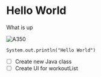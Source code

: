 # Hello World

What is up

![A350](https://media.architecturaldigest.com/photos/573345d3ec862c343bf863b4/16:9/w_2560%2Cc_limit/airbus-cnt.jpg)

```
System.out.println("Hello World")
```

- [ ] Create new Java class
- [ ] Create UI for workoutList
